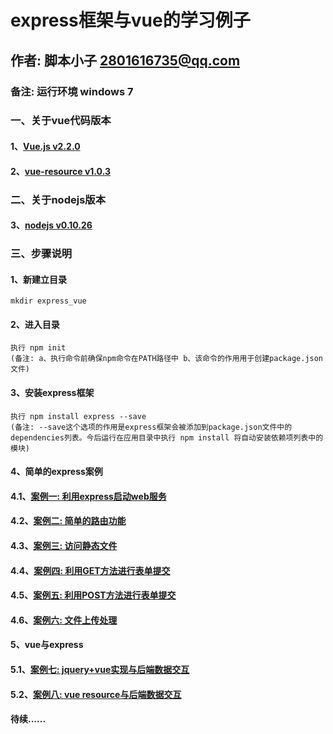 # express框架与vue的学习例子
## 作者: 脚本小子 2801616735@qq.com
### 备注: 运行环境 windows 7
### 一、关于vue代码版本
#### 1、[Vue.js v2.2.0](https://unpkg.com/vue/dist/vue.js)
#### 2、[vue-resource v1.0.3](https://cdn.jsdelivr.net/vue.resource/1.2.1/vue-resource.min.js)
### 二、关于nodejs版本
#### 3、[nodejs v0.10.26](http://nodejs.cn/download/)
### 三、步骤说明
#### 1、新建立目录
    mkdir express_vue
#### 2、进入目录
    执行 npm init 
    (备注: a、执行命令前确保npm命令在PATH路径中 b、该命令的作用用于创建package.json文件)
#### 3、安装express框架
    执行 npm install express --save
    (备注: --save这个选项的作用是express框架会被添加到package.json文件中的dependencies列表。今后运行在应用目录中执行 npm install 将自动安装依赖项列表中的模块)
#### 4、简单的express案例
####    4.1、[案例一: 利用express启动web服务](https://github.com/2801616735/express_vue/blob/master/1.js)
####    4.2、[案例二: 简单的路由功能](https://github.com/2801616735/express_vue/blob/master/2.js)
####    4.3、[案例三: 访问静态文件](https://github.com/2801616735/express_vue/blob/master/3.js)
####    4.4、[案例四: 利用GET方法进行表单提交](https://github.com/2801616735/express_vue/blob/master/4.js)
####    4.5、[案例五: 利用POST方法进行表单提交](https://github.com/2801616735/express_vue/blob/master/5.js)
####    4.6、[案例六: 文件上传处理](https://github.com/2801616735/express_vue/blob/master/6.js)
#### 5、vue与express
####    5.1、[案例七: jquery+vue实现与后端数据交互](https://github.com/2801616735/express_vue/blob/master/7.js)
####    5.2、[案例八: vue resource与后端数据交互](https://github.com/2801616735/express_vue/blob/master/8.js)

#### 待续......


